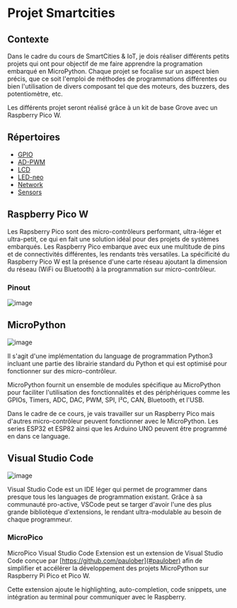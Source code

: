 # Projet Smartcities
## Contexte
Dans le cadre du cours de SmartCities & IoT, je dois réaliser différents petits projets qui ont pour objectif de me faire apprendre la programation embarqué en MicroPython.
Chaque projet se focalise sur un aspect bien précis, que ce soit l'emploi de méthodes de programmations différentes ou bien l'utilisation de divers composant tel que des moteurs, des buzzers, des potentiomètre, etc.

Les différents projet seront réalisé grâce à un kit de base Grove avec un Raspberry Pico W. 

## Répertoires
* [GPIO](GPIO)
* [AD-PWM](AD-PWM)
* [LCD](LCD)
* [LED-neo](LED-neo)
* [Network](Network)
* [Sensors](Sensors)

## Raspberry Pico W
Les Rapsberry Pico sont des micro-contrôleurs performant, ultra-léger et ultra-petit, ce qui en fait une solution idéal pour des projets de systèmes embarqués. Les Raspberry Pico embarque avec eux une multitude de pins et de connectivités différentes, les rendants très versatiles.
La spécificité du Raspberry Pico W est la présence d'une carte réseau ajoutant la dimension du réseau (WiFi ou Bluetooth) à la programmation sur micro-contrôleur.

### Pinout
![image](https://github.com/user-attachments/assets/4c444b69-47da-4f1a-ac3e-855ae2b69477)

## MicroPython
![image](https://github.com/user-attachments/assets/965a52dc-9101-4415-afc2-8dc6255b54ba)

Il s'agit d'une implémentation du language de programmation Python3 incluant une partie des librairie standard du Python et qui est optimisé pour fonctionner sur des micro-contrôleur.

MicroPython fournit un ensemble de modules spécifique au MicroPython pour faciliter l'utilisation des fonctionnalités et des périphériques comme les GPIOs, Timers, ADC, DAC, PWM, SPI, I²C, CAN, Bluetooth, et l'USB.

Dans le cadre de ce cours, je vais travailler sur un Raspberry Pico mais d'autres micro-contrôleur peuvent fonctionner avec le MicroPython. Les series ESP32 et ESP82 ainsi que les Arduino UNO peuvent être programmé en dans ce language.

## Visual Studio Code
![image](https://github.com/user-attachments/assets/684ad0a1-ee89-4bb7-978f-421cde276259)

Visual Studio Code est un IDE léger qui permet de programmer dans presque tous les languages de programmation existant. Grâce à sa communauté pro-active, VSCode peut se targer d'avoir l'une des plus grande bibliotèque d'extensions, le rendant ultra-modulable au besoin de chaque programmeur.

### MicroPico
MicroPico Visual Studio Code Extension est un extension de Visual Studio Code conçue par [https://github.com/paulober](#paulober) afin de simplifier et accélérer la développement des projets MicroPython sur Raspberry Pi Pico et Pico W. 

Cette extension ajoute le highlighting, auto-completion, code snippets, une intégration au terminal pour communiquer avec le Raspberry.



